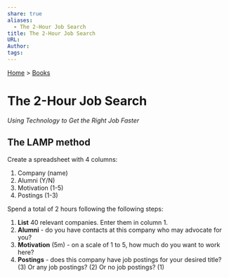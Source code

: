```yaml
---  
share: true  
aliases:  
  - The 2-Hour Job Search  
title: The 2-Hour Job Search  
URL:   
Author:   
tags:   
---  
```

[Home](../index.md) > [Books](./index.md)  
# The 2-Hour Job Search  
_Using Technology to Get the Right Job Faster_  
  
## The LAMP method  
Create a spreadsheet with 4 columns:  
1. Company (name)  
2. Alumni (Y/N)  
3. Motivation (1-5)  
4. Postings (1-3)  
  
Spend a total of 2 hours following the following steps:  
1. **List** 40 relevant companies. Enter them in column 1.  
2. **Alumni** - do you have contacts at this company who may advocate for you?  
3. **Motivation** (5m) - on a scale of 1 to 5, how much do you want to work here?  
4. **Postings** - does this company have job postings for your desired title? (3) Or any job postings? (2) Or no job postings? (1)  
  
